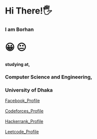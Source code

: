 <!DOCTYPE html>
<html>
<head>
<title>Borhan's Profile</title>
</head>
<body>

<h1>Hi There!🖐️</h1>
<h3>I am Borhan<p style="font-size:30px">
&#128512; &#128528;
</p></h3>
<h4>studying at,</h4>
<h3>Computer Science and Engineering,</h3>
<h3>University of Dhaka</h3>
<a href="https://www.facebook.com/profile.php?id=100004340084994">Facebook_Profile</a><br><br>
<a href="https://codeforces.com/profile/No_Talent">Codeforces_Profile</a><br><br>
<a href="https://www.hackerrank.com/borhanuddin_24c1">Hackerrank_Profile</a><br><br>
<a href="https://leetcode.com/profile/">Leetcode_Profile</a>


</body>
</html>


